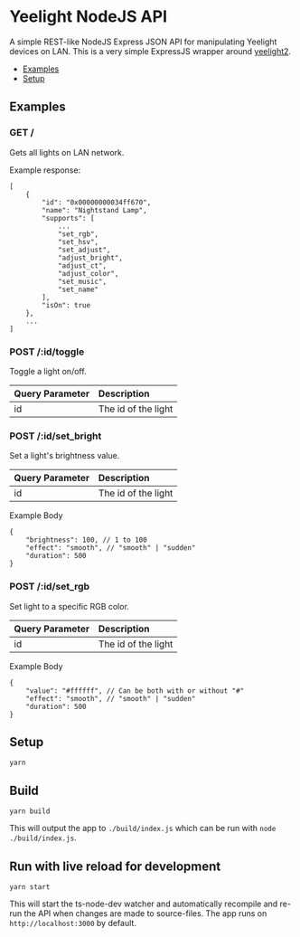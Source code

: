 # Yeelight NodeJS API
A simple REST-like NodeJS Express JSON API for manipulating Yeelight devices on LAN.
This is a very simple ExpressJS wrapper around [yeelight2](https://github.com/song940/node-yeelight).

* [Examples](#examples)
* [Setup](#setup)

## Examples
### GET /
Gets all lights on LAN network.

Example response:
```
[
    {
        "id": "0x00000000034ff670",
        "name": "Nightstand Lamp",
        "supports": [
            ...
            "set_rgb",
            "set_hsv",
            "set_adjust",
            "adjust_bright",
            "adjust_ct",
            "adjust_color",
            "set_music",
            "set_name"
        ],
        "isOn": true
    },
    ...
]
```

### POST /:id/toggle
Toggle a light on/off.

| Query Parameter | Description         |
|-----------------|:--------------------|
| id              | The id of the light |

### POST /:id/set_bright
Set a light's brightness value.

| Query Parameter | Description         |
|-----------------|:--------------------|
| id              | The id of the light |

Example Body
```
{
    "brightness": 100, // 1 to 100
    "effect": "smooth", // "smooth" | "sudden"
    "duration": 500
}
```

### POST /:id/set_rgb
Set light to a specific RGB color.

| Query Parameter | Description         |
|-----------------|:--------------------|
| id              | The id of the light |

Example Body
```
{
    "value": "#ffffff", // Can be both with or without "#"
    "effect": "smooth", // "smooth" | "sudden"
    "duration": 500
}
```

## Setup
```
yarn
```

## Build

```
yarn build
```

This will output the app to `./build/index.js` which can be run with `node ./build/index.js`.

## Run with live reload for development
```
yarn start
```

This will start the ts-node-dev watcher and automatically recompile and re-run the API when changes are made to source-files.
The app runs on `http://localhost:3000` by default.
